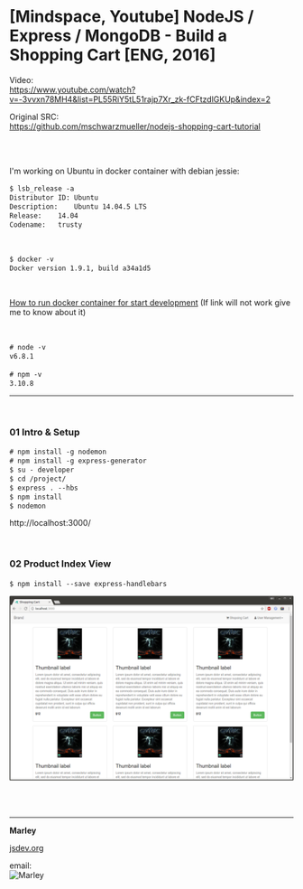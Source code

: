 # [Mindspace, Youtube] NodeJS / Express / MongoDB - Build a Shopping Cart [ENG, 2016]

Video:  
https://www.youtube.com/watch?v=-3vvxn78MH4&list=PL55RiY5tL51rajp7Xr_zk-fCFtzdlGKUp&index=2

Original SRC:  
https://github.com/mschwarzmueller/nodejs-shopping-cart-tutorial


<br/>
<br/>

I'm working on Ubuntu in docker container with debian jessie:

    $ lsb_release -a
    Distributor ID:	Ubuntu
    Description:	Ubuntu 14.04.5 LTS
    Release:	14.04
    Codename:	trusty


<br/>

    $ docker -v
    Docker version 1.9.1, build a34a1d5

<br/>


<a href="http://jsdev.org/env/docker/run-container/">How to run docker container for start development</a>
(If link will not work give me to know about it)

<br/>

    # node -v
    v6.8.1

    # npm -v
    3.10.8

<hr/>

<br/>

### 01 Intro & Setup

    # npm install -g nodemon
    # npm install -g express-generator
    $ su - developer
    $ cd /project/
    $ express . --hbs
    $ npm install
    $ nodemon

http://localhost:3000/


<br/>

### 02 Product Index View

    $ npm install --save express-handlebars


![Application](/img/video-02-pic-01.png?raw=true)


<br/>
<br/>

___

**Marley**

<a href="https://jsdev.org">jsdev.org</a>

email:  
![Marley](http://img.fotografii.org/a3333333mail.gif "Marley")
